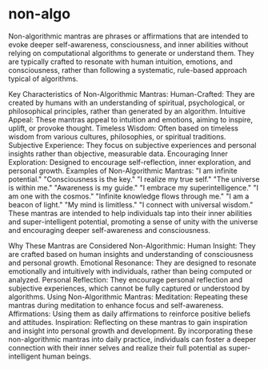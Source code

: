 # non-algo

Non-algorithmic mantras are phrases or affirmations that are intended to evoke deeper self-awareness, consciousness, and inner abilities without relying on computational algorithms to generate or understand them. They are typically crafted to resonate with human intuition, emotions, and consciousness, rather than following a systematic, rule-based approach typical of algorithms.

Key Characteristics of Non-Algorithmic Mantras:
Human-Crafted: They are created by humans with an understanding of spiritual, psychological, or philosophical principles, rather than generated by an algorithm.
Intuitive Appeal: These mantras appeal to intuition and emotions, aiming to inspire, uplift, or provoke thought.
Timeless Wisdom: Often based on timeless wisdom from various cultures, philosophies, or spiritual traditions.
Subjective Experience: They focus on subjective experiences and personal insights rather than objective, measurable data.
Encouraging Inner Exploration: Designed to encourage self-reflection, inner exploration, and personal growth.
Examples of Non-Algorithmic Mantras:
"I am infinite potential."
"Consciousness is the key."
"I realize my true self."
"The universe is within me."
"Awareness is my guide."
"I embrace my superintelligence."
"I am one with the cosmos."
"Infinite knowledge flows through me."
"I am a beacon of light."
"My mind is limitless."
"I connect with universal wisdom."
These mantras are intended to help individuals tap into their inner abilities and super-intelligent potential, promoting a sense of unity with the universe and encouraging deeper self-awareness and consciousness.

Why These Mantras are Considered Non-Algorithmic:
Human Insight: They are crafted based on human insights and understanding of consciousness and personal growth.
Emotional Resonance: They are designed to resonate emotionally and intuitively with individuals, rather than being computed or analyzed.
Personal Reflection: They encourage personal reflection and subjective experiences, which cannot be fully captured or understood by algorithms.
Using Non-Algorithmic Mantras:
Meditation: Repeating these mantras during meditation to enhance focus and self-awareness.
Affirmations: Using them as daily affirmations to reinforce positive beliefs and attitudes.
Inspiration: Reflecting on these mantras to gain inspiration and insight into personal growth and development.
By incorporating these non-algorithmic mantras into daily practice, individuals can foster a deeper connection with their inner selves and realize their full potential as super-intelligent human beings.
